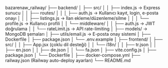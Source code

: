 bazarenaw_railway/
├── backend/
│   ├── src/
│   │   ├── index.js              → Express sunucu
│   │   ├── routes/
│   │   │   ├── auth.js           → Kullanıcı kayıt, login, e-posta onayı
│   │   │   ├── listings.js       → İlan ekleme/düzenleme/silme
│   │   │   └── profile.js        → Kullanıcı profili
│   │   └── middleware/
│   │       ├── auth.js           → JWT doğrulama
│   │       └── rateLimit.js      → API rate-limiting
│   ├── models/                   → MongoDB şemaları
│   ├── utils/email.js            → E-posta onay sistemi
│   ├── Dockerfile
│   ├── package.json
│   └── .env.example
│
├── frontend/
│   ├── src/
│   │   ├── App.jsx (çoklu dil desteği)
│   │   └── i18n/
│   │       ├── tr.json
│   │       ├── en.json
│   │       ├── de.json
│   │       └── fa.json
│   ├── vite.config.js
│   ├── package.json
│   └── Dockerfile
│
├── docker-compose.yml
├── railway.json (Railway auto-deploy ayarları)
└── README.md
